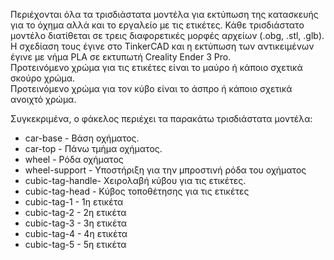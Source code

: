 
Περιέχονται όλα τα τρισδιάστατα μοντέλα για εκτύπωση της κατασκευής για το όχημα αλλά και το εργαλείο με τις ετικέτες.
Κάθε τρισδιάστατο μοντέλο διατίθεται σε τρεις διαφορετικές μορφές αρχείων (.obg, .stl, .glb). Η σχεδίαση τους έγινε στο TinkerCAD και η εκτύπωση των αντικειμένων έγινε με νήμα PLA σε εκτυπωτή Creality Ender 3 Pro.\
Προτεινόμενο χρώμα για τις ετικέτες είναι το μαύρο ή κάποιο σχετικά σκούρο χρώμα.\
Προτεινόμενο χρώμα για τον κύβο είναι το άσπρο ή κάποιο σχετικά ανοιχτό χρώμα.

Συγκεκριμένα, ο φάκελος περιέχει τα παρακάτω τρισδιάστατα μοντέλα:
- car-base - Βάση οχήματος.
- car-top - Πάνω τμήμα οχήματος.
- wheel - Ρόδα οχήματος
- wheel-support - Υποστήριξη για την μπροστινή ρόδα του οχήματος
- cubic-tag-handle- Χειρολαβή κύβου για τις ετικέτες.
- cubic-tag-head - Κύβος τοποθέτησης για τις ετικέτες
- cubic-tag-1 - 1η ετικέτα
- cubic-tag-2 - 2η ετικέτα
- cubic-tag-3 - 3η ετικέτα
- cubic-tag-4 - 4η ετικέτα
- cubic-tag-5 - 5η ετικέτα

 
